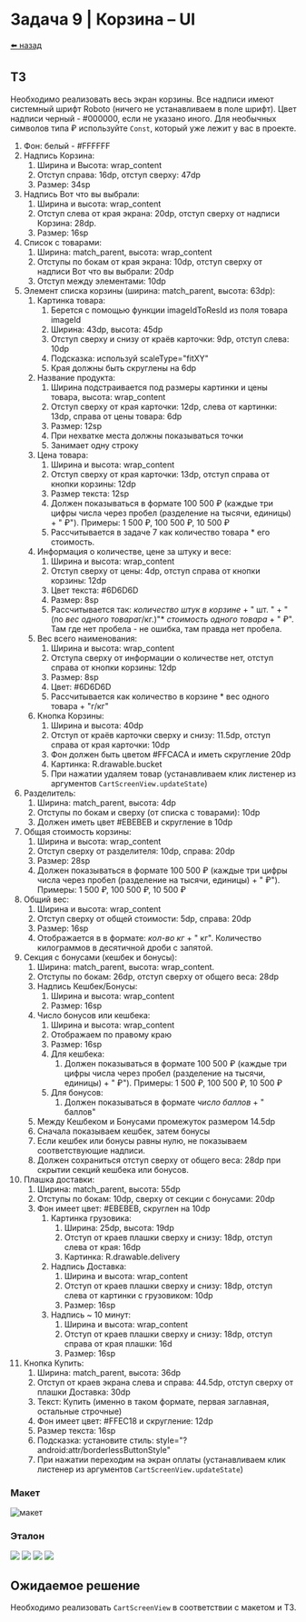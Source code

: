 #  Задача 9 | Корзина – UI

[⬅️ назад](../README.md)

## ТЗ

Необходимо реализовать весь экран корзины.
Все надписи имеют системный шрифт Roboto (ничего не устанавливаем в поле шрифт). Цвет надписи черный - #000000, если не указано иного.
Для необычных символов типа ₽ используйте `Const`, который уже лежит у вас в проекте.

1. Фон: белый - #FFFFFF
2. Надпись Корзина:
	1. Ширина и Высота: wrap_content
	2. Отступ справа: 16dp, отступ сверху: 47dp
	3. Размер: 34sp
3. Надпись Вот что вы выбрали:
   1. Ширина и высота: wrap_content
   2. Отступ слева от края экрана: 20dp, отступ сверху от надписи Корзина: 28dp.
   3. Размер: 16sp
4. Список с товарами:
	1. Ширина: match_parent, высота: wrap_content
	2. Отступы по бокам от края экрана: 10dp, отступ сверху от надписи Вот что вы выбрали:  20dp
	3. Отступ между элементами: 10dp
5. Элемент списка корзины (ширина: match_parent, высота: 63dp):
	1. Картинка товара:
		1. Берется с помощью функции imageIdToResId из поля товара imageId
		2. Ширина: 43dp, высота: 45dp
		3. Отступ сверху и снизу от краёв карточки: 9dp, отступ слева: 10dp
		4. Подсказка: используй scaleType="fitXY"
		5. Края должны быть скруглены на 6dp
	2. Название продукта:
		1. Ширина подстраивается под размеры картинки и цены товара, высота: wrap_content
		2. Отступ сверху от края карточки: 12dp, слева от картинки: 13dp, справа от цены товара: 6dp
		3. Размер: 12sp
		4. При нехватке места должны показываться точки
		5. Занимает одну строку
	3. Цена товара:
		1. Ширина и высота: wrap_content
		2. Отступ сверху от края карточки: 13dp, отступ справа от кнопки корзины: 12dp
		3. Размер текста: 12sp
		4. Должен показываться в формате 100 500 ₽ (каждые три цифры числа через пробел (разделение на тысячи, единицы) + " ₽"). Примеры: 1 500 ₽, 100 500 ₽, 10 500 ₽
		5. Рассчитывается в задаче 7 как количество товара * его стоимость.
	4. Информация о количестве, цене за штуку и весе:
		1. Ширина и высота: wrap_content
		2. Отступ сверху от цены: 4dp, отступ справа от кнопки корзины: 12dp
		3. Цвет текста: #6D6D6D
		4. Размер: 8sp 
		5. Рассчитывается так: *количество штук в корзине* + " шт. " + "(по *вес одного товара*г/кг.)"* *стоимость одного товара* + " ₽". Там где нет пробела - не ошибка, там правда нет пробела.
	5. Вес всего наименования:
		1. Ширина и высота: wrap_content
		2. Отступа сверху от информации о количестве нет, отступ справа от кнопки корзины: 12dp
		3. Размер: 8sp
		4. Цвет: #6D6D6D 
		5. Рассчитывается как количество в корзине * вес одного товара + "г/кг"
	6. Кнопка Корзины:
		1. Ширина и высота: 40dp
		2. Отступ от краёв карточки сверху и снизу: 11.5dp, отступ справа от края карточки: 10dp
		3. Фон должен быть цветом #FFCACA и иметь скругление 20dp
		4. Картинка: R.drawable.bucket
		5. При нажатии удаляем товар (устанавливаем клик листенер из аргументов `CartScreenView.updateState`)
6. Разделитель:
	1. Ширина: match_parent, высота: 4dp
	2. Отступы по бокам и сверху (от списка с товарами): 10dp
	3. Должен иметь цвет #EBEBEB и скругление в 10dp
7. Общая стоимость корзины:
	1. Ширина и высота: wrap_content
	2. Отступ сверху от разделителя: 10dp, справа: 20dp
	3. Размер: 28sp
	4. Должен показываться в формате 100 500 ₽ (каждые три цифры числа через пробел (разделение на тысячи, единицы) + " ₽"). Примеры: 1 500 ₽, 100 500 ₽, 10 500 ₽
8. Общий вес:
	1. Ширина и высота: wrap_content
	2. Отступ сверху от общей стоимости: 5dp, справа: 20dp
	3. Размер: 16sp
	4. Отображается в в формате: *кол-во кг* + " кг". Количество килограммов в десятичной дроби с запятой.
9. Секция с бонусами (кешбек и бонусы):
	1. Ширина: match_parent, высота: wrap_content.
	2. Отступы по бокам: 26dp, отступ сверху от общего веса: 28dp
	3. Надпись Кешбек/Бонусы:
		1. Ширина и высота: wrap_content
		2. Размер: 16sp
	4. Число бонусов или кешбека:
		1. Ширина и высота: wrap_content
		2. Отображаем по правому краю
		3. Размер: 16sp
		4. Для кешбека:
			1. Должен показываться в формате 100 500 ₽ (каждые три цифры числа через пробел (разделение на тысячи, единицы) + " ₽"). Примеры: 1 500 ₽, 100 500 ₽, 10 500 ₽
		5. Для бонусов:
			1. Должен показываться в формате *число баллов* + " баллов"
	5. Между Кешбеком и Бонусами промежуток размером 14.5dp
	6. Сначала показываем кешбек, затем бонусы
	7. Если кешбек или бонусы равны нулю, не показываем соответствующие надписи.
	8. Должен сохраниться отступ сверху от общего веса: 28dp при скрытии секций кешбека или бонусов.
10. Плашка доставки:
	1. Ширина: match_parent, высота: 55dp
	2. Отступы по бокам: 10dp, сверху от секции с бонусами: 20dp
	3. Фон имеет цвет: #EBEBEB, скруглен на 10dp
		1. Картинка грузовика:
			1. Ширина: 25dp, высота: 19dp
			2. Отступ от краев плашки сверху и снизу: 18dp, отступ слева от края: 16dp
			3. Картинка: R.drawable.delivery
		2. Надпись Доставка:
			1. Ширина и высота: wrap_content
			2. Отступ от краев плашки сверху и снизу: 18dp, отступ слева от картинки с грузовиком: 10dp
			3. Размер: 16sp
		3. Надпись ~ 10 минут:
			1. Ширина и высота: wrap_content
			2. Отступ от краев плашки сверху и снизу: 18dp, отступ справа от края плашки: 16d
			3. Размер: 16sp
11. Кнопка Купить:
	1. Ширина: match_parent, высота: 36dp
	2. Отступ от краев экрана слева и справа: 44.5dp, отступ сверху от плашки Доставка: 30dp
	3. Текст: Купить (именно в таком формате, первая заглавная, остальные строчные)
	4. Фон имеет цвет: #FFEC18 и скругление: 12dp
	5. Размер текста: 16sp
	6. Подсказка: установите стиль: style="?android:attr/borderlessButtonStyle"
	7. При нажатии переходим на экран оплаты (устанавливаем клик листенер из аргументов `CartScreenView.updateState`)
	

### Макет

![макет](./figma/promocode.svg)

### Эталон

![](./images/reference/cart.png)
![](./images/reference/cart_with_only_bonuses.png)
![](./images/reference/cart_with_only_cashback.png)
![](./images/reference/cart_without_anything.png)

## Ожидаемое решение

Необходимо реализовать `CartScreenView` в соответствии с макетом и ТЗ.
